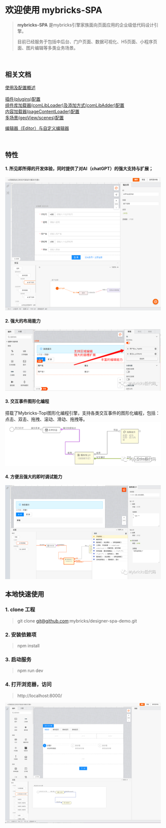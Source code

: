 # 欢迎使用 mybricks-SPA

>**mybricks-SPA** 是mybricks引擎家族面向页面应用的企业级低代码设计引擎。
> 
>目前已经服务于包括中后台、门户页面、数据可视化、H5页面、小程序页面、图片编辑等多类业务场景。
> 
>
>

<br />

## 相关文档
[使用及配置概述](/docs/00-config-overview/index.md)<br/>
<br/>
[插件(plugins)配置](/docs/02-config-plugins/index.md)<br/>
[组件库加载器(comLibLoader)及添加方式(comLibAdder)配置](/docs/03-config-comlib/index.md)<br/>
[内容加载器(pageContentLoader)配置](/docs/03-config-pagecontentloader/index.md)<br/>
[多场景(geoView/scenes)配置](/docs/02-config-scenes/index.md)<br/>

[编辑器（Editor）与自定义编辑器](/docs/doc-editor.md)<br/>

<br />

## 特性
#### 1. 所见即所得的开发体验，同时提供了对AI（chatGPT）的强大支持与扩展；
![img_4.png](docs/img_4.png)

#### 2. 强大的布局能力
![img_1.png](docs/img_1.png)
#### 3. 交互事件图形化编程
搭载了Mybricks-Topl图形化编程引擎，支持各类交互事件的图形化编程，包括：点击、双击、拖拽、滚动、滑动、拖拽等。
![img_2.png](docs/img_2.png)

#### 4. 方便且强大的即时调试能力
![img_3.png](docs/img_3.png)


## 本地快速使用

### 1. clone 工程
 > git clone git@github.com:mybricks/designer-spa-demo.git
 >


### 2. 安装依赖项
> npm install


### 3. 启动服务
> npm run dev
>


### 4. 打开浏览器，访问
> http://localhost:8000/
> 

![img.png](docs/img.png)


